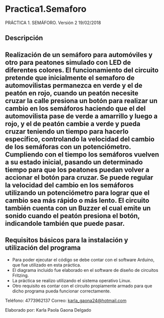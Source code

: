 # Practica1.Semaforo
PRÁCTICA 1. SEMÁFORO. 		Versión 2	19/02/2018

Descripción
-----------------------------------------------------------
Realización de un semáforo para automóviles y otro para
peatones simulado con LED de diferentes colores. El funcionamiento del circuito pretende que inicialmente el semaforo de automovilistas permanezca en verde y el de peatón en rojo, cuando un peatón necesite cruzar la calle presiona un botón para realizar un cambio en los semáforos haciendo que el del automovilista pase de verde a amarrillo y luego a rojo, y el de peatón cambie a verde y pueda cruzar teniendo un tiempo para hacerlo específico, controlando la velocidad del cambio de los semáforas con un potenciómetro. Cumpliendo con el tiempo los semáforos vuelven a su estado inicial, pasando un determinado tiempo para que los peatones puedan volver a accionar el botón para cruzar.
Se puede regular la velocidad del cambio en los semáforos utilizando un potenciómetro para lograr que el cambio sea más rápido o más lento.
El circuito también cuenta con un Buzzer el cual emite un sonido cuando el peatón presiona el botón, indicandole también que puede pasar.
-----------------------------------------------------------

Requisitos básicos para la instalación y utilización del programa
-----------------------------------------------------------
- Para poder ejecutar el código se debe contar con el software Arduino, que fue utilizado en esta práctica.
- El diagrama incluido fue elaborado en el software de diseño de circuitos Fritzing.
- La práctica se realizo utilizando el sistema operativo Linux.
- Otro requisito es contar con el circuito propiamente armado para que dicho programa pueda funcionar correctamente. 

Teléfono: 4773962137
Correo: karla_gaona24@hotmail.com

Elaborado por: Karla Paola Gaona Delgado
